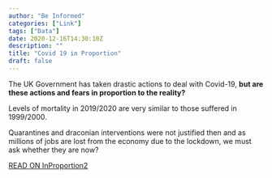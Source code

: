 ```yaml
---
author: "Be Informed"
categories: ["Link"]
tags: ["Data"]
date: 2020-12-16T14:30:10Z
description: ""
title: "Covid 19 in Proportion"
draft: false
---
```


The UK Government has taken drastic actions to deal with Covid-19, **but are these actions and fears in proportion to the reality?** 

Levels of mortality in 2019/2020 are very similar to those suffered in 1999/2000.  

Quarantines and draconian interventions were not justified then and as millions of  jobs are lost from the economy due to the lockdown, we must ask whether  they are now?  

[READ ON  InProportion2](https://inproportion2.talkigy.com/)
